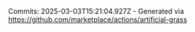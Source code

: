 Commits: 2025-03-03T15:21:04.927Z - Generated via https://github.com/marketplace/actions/artificial-grass
<br>
